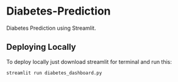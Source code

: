 # Diabetes-Prediction
Diabetes Prediction using Streamlit.

## Deploying Locally

To deploy locally just download streamlit for terminal and run this:

`streamlit run diabetes_dashboard.py`
